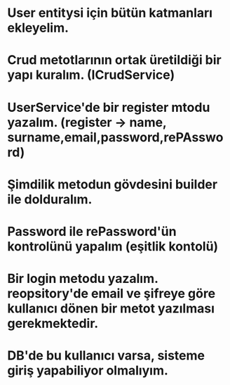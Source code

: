# User entitysi için bütün katmanları ekleyelim.
# Crud metotlarının ortak üretildiği bir yapı kuralım. (ICrudService)
# UserService'de bir register mtodu yazalım. (register -> name, surname,email,password,rePAssword)
# Şimdilik metodun gövdesini builder ile dolduralım.
# Password ile rePassword'ün kontrolünü yapalım (eşitlik kontolü)

# Bir login metodu yazalım. reopsitory'de email ve şifreye göre kullanıcı dönen bir metot yazılması gerekmektedir. 
# DB'de bu kullanıcı varsa, sisteme giriş yapabiliyor olmalıyım. 